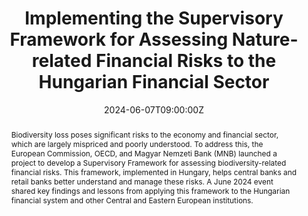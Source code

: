---
title: Implementing the Supervisory Framework for Assessing Nature-related Financial Risks to the Hungarian Financial Sector

event: Launch event of the joint biodiversity project between the OECD and the MNB with the support of the European Commission
event_url: https://zoldpenzugyek.mnb.hu/research-collaborations/the-joint-biodiversity-project-of-mnb-and-oecd-with-the-support-of-the-european-commission

location: MNB Headquarters
address:
  street: Krisztina krt. 55
  city: Budapest
  #region: 
  postcode: '1013'
  country: Hungary

summary: Launch of the joint biodiversity project between the OECD and the MNB with the support of the European Commission
abstract: "Biodiversity loss poses significant risks to the economy and financial sector, which are largely mispriced and poorly understood. To address this, the European Commission, OECD, and Magyar Nemzeti Bank (MNB) launched a project to develop a Supervisory Framework for assessing biodiversity-related financial risks. This framework, implemented in Hungary, helps central banks and retail banks better understand and manage these risks. A June 2024 event shared key findings and lessons from applying this framework to the Hungarian financial system and other Central and Eastern European institutions."

# Talk start and end times.
#   End time can optionally be hidden by prefixing the line with `#`.
date: '2024-06-07T09:00:00Z'
date_end: '2024-06-07T14:00:00Z'
all_day: false

# Schedule page publish date (NOT talk date).
publishDate: '2017-01-01T00:00:00Z'

authors:
  - admin

tags: []

# Is this a featured talk? (true/false)
featured: true

#image:
#  caption: 'Image credit: [**Unsplash**](https://unsplash.com/photos/bzdhc5b3Bxs)'
#  focal_point: Right

links:
  - icon: clipboard-list-solid
    icon_pack: fab
    name: Agenda
    url: https://www.oecd.org/content/dam/oecd/en/about/projects/biodiversity-related-risks-to-the-financial-sector/Taiex-Agenda-7-June-2024-MNB-OECD-Commission-Biodiversity-Launch-Event.pdf/_jcr_content/renditions/original./Taiex-Agenda-7-June-2024-MNB-OECD-Commission-Biodiversity-Launch-Event.pdf

url_code: https://github.com/NatureFinanceOECD/Biodiversity_HUN
url_pdf: 'https://www.oecd.org/content/dam/oecd/en/publications/reports/2024/06/assessing-nature-related-risks-in-the-hungarian-financial-system_d47a0450/24fd70e3-en.pdf'
url_slides: https://www.slideshare.net/slideshow/ppts-taiex-tsi-mnb-oecd-ec-launch-event-technical-implementation-of-the-supervisory-framework-for-assessing-nature-related-financial-risks-to-the-hungarian-financial-sector-june-2024/269687109
#url_video: 'https://youtu.be/8a4YjUJ7KxU?si=X46F8tsz9qgeb_8m&t=3806'

# Markdown Slides (optional).
#   Associate this talk with Markdown slides.
#   Simply enter your slide deck's filename without extension.
#   E.g. `slides = "example-slides"` references `content/slides/example-slides.md`.
#   Otherwise, set `slides = ""`.
#slides: ""

# Projects (optional).
#   Associate this post with one or more of your projects.
#   Simply enter your project's folder or file name without extension.
#   E.g. `projects = ["internal-project"]` references `content/project/deep-learning/index.md`.
#   Otherwise, set `projects = []`.
#projects:
#  - example
---